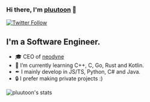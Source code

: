 ### Hi there, I'm [pluutoon][website] 👋 

[![Twitter Follow](https://img.shields.io/twitter/follow/itspluutoon?color=1DA1F2&logo=twitter&style=for-the-badge)](https://twitter.com/itspluutoon)

## I'm a Software Engineer.

- 🎓 CEO of [neodyne][website2]
- 🧠 I’m currently learning C++, C, Go, Rust and Kotlin.
- ✒ I mainly develop in JS/TS, Python, C# and Java.
- 🔒 I prefer making private projects :)

[website]: https://www.pluutoon.xyz
[website2]: https://neodyne.xyz
[twitter]: https://twitter.com/itspluutoon

![pluutoon's stats](https://github-readme-stats.vercel.app/api?username=pluutoon&theme=tokyonight&count_private=true&show_icons=true)
